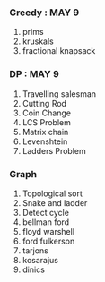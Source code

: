 ### Greedy  : MAY 9
1. prims
2. kruskals
3. fractional knapsack


### DP : MAY 9
1. Travelling salesman
2. Cutting Rod
3. Coin Change
4. LCS Problem
5. Matrix chain
6. Levenshtein
7. Ladders Problem

### Graph
1. Topological sort
2. Snake and ladder
3. Detect cycle
4. bellman ford
5. floyd warshell
6. ford fulkerson
7. tarjons
8. kosarajus
9. dinics

